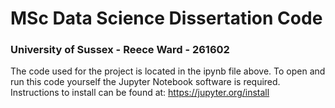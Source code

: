 # MSc Data Science Dissertation Code
### University of Sussex - Reece Ward - 261602

The code used for the project is located in the ipynb file above. To open and run this code yourself the Jupyter Notebook software is required. Instructions to install can be found at: https://jupyter.org/install
